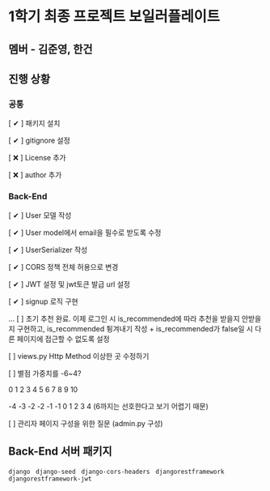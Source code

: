 # 1학기 최종 프로젝트 보일러플레이트

## 멤버 - 김준영, 한건


## 진행 상황


### 공통

[ ✔ ] 패키지 설치

[ ✔ ] gitignore 설정

[ ❌ ] License 추가

[ ❌ ] author 추가


### Back-End

[ ✔ ]  User 모델 작성

[ ✔ ] User model에서 email을 필수로 받도록 수정

[ ✔ ]  UserSerializer 작성

[ ✔ ] CORS 정책 전체 허용으로 변경

[ ✔ ]  JWT 설정 및 jwt토큰 발급 url 설정

[ ✔ ]  signup 로직 구현

...
[  ] 초기 추천 완료. 이제 로그인 시 is_recommended에 따라 추천을 받을지 안받을지 구현하고, is_recommended 튕겨내기 작성 + is_recommended가 false일 시 다른 페이지에 접근할 수 없도록 설정

[  ] views.py Http Method 이상한 곳 수정하기

[  ] 별점 가중치를 -6~4?

0 1 2 3 4 5 6 7 8 9 10

-4 -3 -2 -2 -1 -1 0 1 2 3 4 (6까지는 선호한다고 보기 어렵기 때문)

[  ] 관리자 페이지 구성을 위한 질문 (admin.py 구성)




## Back-End 서버 패키지

``django ``
``django-seed ``
``django-cors-headers ``
``djangorestframework ``
``djangorestframework-jwt``





